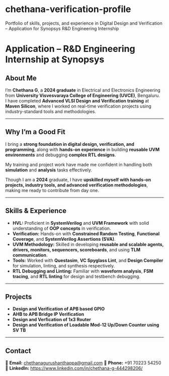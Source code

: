 # chethana-verification-profile
Portfolio of skills, projects, and experience in Digital Design and Verification – Application for Synopsys R&amp;D Engineering Internship

# **Application – R&D Engineering Internship at Synopsys**

## **About Me**
I’m **Chethana G**, a **2024 graduate** in Electrical and Electronics Engineering from **University Visvesvaraya College of Engineering (UVCE)**, Bengaluru.  
I have completed **Advanced VLSI Design and Verification training** at **Maven Silicon**, where I worked on real-time verification projects using industry-standard tools and methodologies.

---

## **Why I’m a Good Fit**
I bring a **strong foundation in digital design, verification, and programming**, along with **hands-on experience** in building **reusable UVM environments** and debugging **complex RTL designs**.
  
My training and project work have made me confident in handling both **simulation** and **analysis** tasks effectively. 

Though I am a **2024** graduate, I have **upskilled myself with hands-on projects, industry tools, and advanced verification methodologies**, making me ready to contribute from day one.

---

## **Skills & Experience**

- **HVL:** Proficient in **SystemVerilog** and **UVM Framework** with solid understanding of **OOP concepts** in verification.  
- **Verification:** Hands-on with **Constrained Random Testing**, **Functional Coverage**, and **SystemVerilog Assertions (SVA)**.  
- **UVM Methodology:** Skilled in developing **reusable and scalable agents, drivers, monitors, sequencers, scoreboards**, and using **TLM communication**.  
- **Tools:** Worked with **Questasim**, **VC Spyglass Lint**, and **Design Compiler** for simulation, linting, and synthesis respectively.  
- **RTL Debugging and Linting:** Familiar with **waveform analysis**, **FSM tracing**, and **RTL linting** for design and testbench debugging.

---

## **Projects**

- **Design and Verification of APB based GPIO**
- **AHB to APB Bridge IP Verification**
- **Design and Verfication of 1x3 Router**
- **Design and Verification of Loadable Mod-12 Up/Down Counter using SV TB**


---

## **Contact**
📧 **Email:** chethanagurushanthappa@gmail.com
📱 **Phone:** +91 70223 54250 
💼 **LinkedIn:** https://www.linkedin.com/in/chethana-g-444298206/
